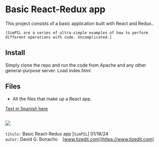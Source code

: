 
# Basic React-Redux app
This project consists of a basic application built with React and Redux..

`[SimPIL are a series of ultra-simple examples of how to perform different operations with code. Uncomplicated.]`

## Install
Simply clone the repo and run the code from Apache and any other general-purpose server. Load index.html. 



## Files
- All the files that make up a React app.


[Text in Spanish here](README_ES.MD)

![](img/logo.svg)
---
`título:` Basic React-Redux app [`SimPIL`] 01/18/24\
`autor:` David G. Bonacho &nbsp;&nbsp;  [www.tizedit.com](https://www.tizedit.com)


